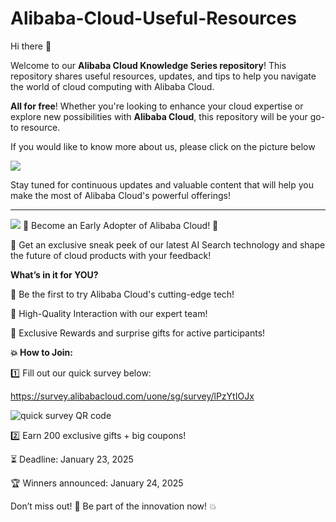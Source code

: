 # Alibaba-Cloud-Useful-Resources
Hi there 👋 

Welcome to our **Alibaba Cloud Knowledge Series repository**! This repository shares useful resources, updates, and tips to help you navigate the world of cloud computing with Alibaba Cloud.

**All for free**! Whether you're looking to enhance your cloud expertise or explore new possibilities with **Alibaba Cloud**, 
this repository will be your go-to resource.

If you would like to know more about us, please click on the picture below

<a href ="https://discord.gg/KPmq628K63"><img src="https://dev-to-uploads.s3.amazonaws.com/uploads/articles/lrvg8ctk39c4j2umywln.png"></a>

Stay tuned for continuous updates and valuable content that will help you make the most of Alibaba Cloud's powerful offerings!

-------------------------------------------------------------------------------------------------------------------------------------------------------------------------
<a href ="https://survey.alibabacloud.com/uone/sg/survey/lPzYtIOJx"><img src="https://dev-to-uploads.s3.amazonaws.com/uploads/articles/tzo57otjjrm6b3vx98tn.jpg"></a>
🚀 Become an Early Adopter of Alibaba Cloud! 🚀

🎉 Get an exclusive sneak peek of our latest AI Search technology and shape the future of cloud products with your feedback!

**What’s in it for YOU?**

🌟 Be the first to try Alibaba Cloud's cutting-edge tech!

🤝 High-Quality Interaction with our expert team!

🎁 Exclusive Rewards and surprise gifts for active participants!

**💥 How to Join:**

1️⃣ Fill out our quick survey below:

https://survey.alibabacloud.com/uone/sg/survey/lPzYtIOJx

![quick survey QR code](https://dev-to-uploads.s3.amazonaws.com/uploads/articles/pl55ygclyycvkx2e9jiy.png)

2️⃣ Earn 200 exclusive gifts + big coupons!

⏳ Deadline: January 23, 2025

🏆 Winners announced: January 24, 2025

Don’t miss out! 🌟 Be part of the innovation now! 💥
